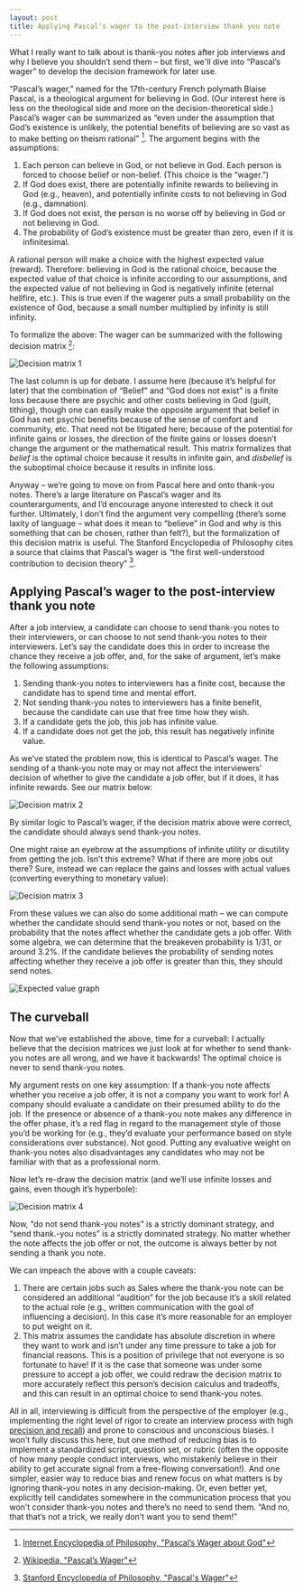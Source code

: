 ```yaml
---
layout: post
title: Applying Pascal’s wager to the post-interview thank you note
---
```


What I really want to talk about is thank-you notes after job interviews and why I believe you shouldn’t send them – but first, we'll dive into “Pascal’s wager” to develop the decision framework for later use.

“Pascal’s wager,” named for the 17th-century French polymath Blaise Pascal, is a theological argument for believing in God. (Our interest here is less on the theological side and more on the decision-theoretical side.) Pascal’s wager can be summarized as “even under the assumption that God’s existence is unlikely, the potential benefits of believing are so vast as to make betting on theism rational” [^1]. The argument begins with the assumptions: 

1. Each person can believe in God, or not believe in God. Each person is forced to choose belief or non-belief. (This choice is the “wager.”)
2. If God does exist, there are potentially infinite rewards to believing in God (e.g., heaven), and potentially infinite costs to not believing in God (e.g., damnation).
3. If God does not exist, the person is no worse off by believing in God or not believing in God.
4. The probability of God’s existence must be greater than zero, even if it is infinitesimal.

A rational person will make a choice with the highest expected value (reward). Therefore: believing in God is the rational choice, because the expected value of that choice is infinite according to our assumptions, and the expected value of not believing in God is negatively infinite (eternal hellfire, etc.). This is true even if the wagerer puts a small probability on the existence of God, because a small number multiplied by infinity is still infinity.

To formalize the above: The wager can be summarized with the following decision matrix [^2]:

![Decision matrix 1](/images/pascal/decision1a.png)

The last column is up for debate. I assume here (because it’s helpful for later) that the combination of “Belief” and “God does not exist” is a finite loss because there are psychic and other costs believing in God (guilt, tithing), though one can easily make the opposite argument that belief in God has net psychic benefits because of the sense of comfort and community, etc. That need not be litigated here; because of the potential for infinite gains or losses, the direction of the finite gains or losses doesn’t change the argument or the mathematical result. This matrix formalizes that *belief* is the optimal choice because it results in infinite gain, and *disbelief* is the suboptimal choice because it results in infinite loss.

Anyway – we’re going to move on from Pascal here and onto thank-you notes. There’s a large literature on Pascal’s wager and its counterarguments, and I’d encourage anyone interested to check it out further. Ultimately, I don’t find the argument very compelling (there’s some laxity of language – what does it mean to “believe” in God and why is this something that can be chosen, rather than felt?), but the formalization of this decision matrix is useful. The Stanford Encyclopedia of Philosophy cites a source that claims that Pascal’s wager is “the first well-understood contribution to decision theory” [^3].

## Applying Pascal’s wager to the post-interview thank you note

After a job interview, a candidate can choose to send thank-you notes to their interviewers, or can choose to not send thank-you notes to their interviewers. Let’s say the candidate does this in order to increase the chance they receive a job offer, and, for the sake of argument, let’s make the following assumptions:

1. Sending thank-you notes to interviewers has a finite cost, because the candidate has to spend time and mental effort.
2. Not sending thank-you notes to interviewers has a finite benefit, because the candidate can use that free time how they wish.
3. If a candidate gets the job, this job has infinite value.
4. If a candidate does not get the job, this result has negatively infinite value.

As we’ve stated the problem now, this is identical to Pascal’s wager. The sending of a thank-you note may or may not affect the interviewers’ decision of whether to give the candidate a job offer, but if it does, it has infinite rewards. See our matrix below:

![Decision matrix 2](/images/pascal/decision2.png)

By similar logic to Pascal’s wager, if the decision matrix above were correct, the candidate should always send thank-you notes.

One might raise an eyebrow at the assumptions of infinite utility or disutility from getting the job. Isn’t this extreme? What if there are more jobs out there? Sure, instead we can replace the gains and losses with actual values (converting everything to monetary value):

![Decision matrix 3](/images/pascal/decision3.png)

From these values we can also do some additional math – we can compute whether the candidate should send thank-you notes or not, based on the probability that the notes affect whether the candidate gets a job offer. With some algebra, we can determine that the breakeven probability is 1/31, or around 3.2%. If the candidate believes the probability of sending notes affecting whether they receive a job offer is greater than this, they should send notes.

![Expected value graph](/images/pascal/graph1.png)

## The curveball

Now that we’ve established the above, time for a curveball: I actually believe that the decision matrices we just look at for whether to send thank-you notes are all wrong, and we have it backwards! The optimal choice is never to send thank-you notes.

My argument rests on one key assumption: If a thank-you note affects whether you receive a job offer, it is not a company you want to work for! A company should evaluate a candidate on their presumed ability to do the job. If the presence or absence of a thank-you note makes any difference in the offer phase, it’s a red flag in regard to the management style of those you’d be working for (e.g., they’d evaluate your performance based on style considerations over substance). Not good. Putting any evaluative weight on thank-you notes also disadvantages any candidates who may not be familiar with that as a professional norm.

Now let’s re-draw the decision matrix (and we’ll use infinite losses and gains, even though it’s hyperbole):

![Decision matrix 4](/images/pascal/decision4.png)

Now, “do not send thank-you notes” is a strictly dominant strategy, and “send thank.-you notes” is a strictly dominated strategy. No matter whether the note affects the job offer or not, the outcome is always better by not sending a thank you note. 

We can impeach the above with a couple caveats:

1. There are certain jobs such as Sales where the thank-you note can be considered an additional “audition” for the job because it’s a skill related to the actual role (e.g., written communication with the goal of influencing a decision). In this case it’s more reasonable for an employer to put weight on it. 
2. This matrix assumes the candidate has absolute discretion in where they want to work and isn’t under any time pressure to take a job for financial reasons. This is a position of privilege that not everyone is so fortunate to have! If it is the case that someone was under some pressure to accept a job offer, we could redraw the decision matrix to more accurately reflect this person’s decision calculus and tradeoffs, and this can result in an optimal choice to send thank-you notes.

All in all, interviewing is difficult from the perspective of the employer (e.g., implementing the right level of rigor to create an interview process with high [precision and recall](https://en.wikipedia.org/wiki/Precision_and_recall)) and prone to conscious and unconscious biases. I won’t fully discuss this here, but one method of reducing bias is to implement a standardized script, question set, or rubric (often the opposite of how many people conduct interviews, who mistakenly believe in their ability to get accurate signal from a free-flowing conversation!). And one simpler, easier way to reduce bias and renew focus on what matters is by ignoring thank-you notes in any decision-making. Or, even better yet, explicitly tell candidates somewhere in the communication process that you won’t consider thank-you notes and there’s no need to send them. “And no, that that’s not a trick, we really don’t want you to send them!”


[^1]: [Internet Encyclopedia of Philosophy, "Pascal’s Wager about God"](https://iep.utm.edu/pasc-wag/)
[^2]: [Wikipedia, "Pascal’s Wager"](https://en.wikipedia.org/wiki/Pascal%27s_wager)
[^3]: [Stanford Encyclopedia of Philosophy, "Pascal's Wager"](https://plato.stanford.edu/entries/pascal-wager/) 
